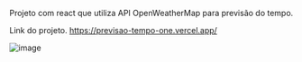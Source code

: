 Projeto com react que utiliza API OpenWeatherMap para previsão do tempo.

Link do projeto.
https://previsao-tempo-one.vercel.app/

![image](https://user-images.githubusercontent.com/109484017/190879771-6ab69ae6-6f04-41f7-86b9-dbef7987ae1b.png)

